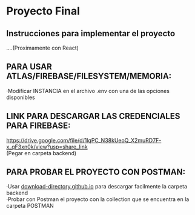 # Proyecto Final

## Instrucciones para implementar el proyecto
....(Proximamente con React)

## PARA USAR ATLAS/FIREBASE/FILESYSTEM/MEMORIA:
·Modificar INSTANCIA en el archivo .env con una de las opciones disponibles

## LINK PARA DESCARGAR LAS CREDENCIALES PARA FIREBASE:
https://drive.google.com/file/d/1lqPC_N38kUeoQ_X2muRD7F-x_qF3xn0k/view?usp=share_link
<br>
(Pegar en carpeta backend)

## PARA PROBAR EL PROYECTO CON POSTMAN:
·Usar <a href="https://download-directory.github.io/" target="_blank">download-directory.github.io</a> para descargar facilmente la carpeta backend <br>
·Probar con Postman el proyecto con la collection que se encuentra en la carpeta POSTMAN